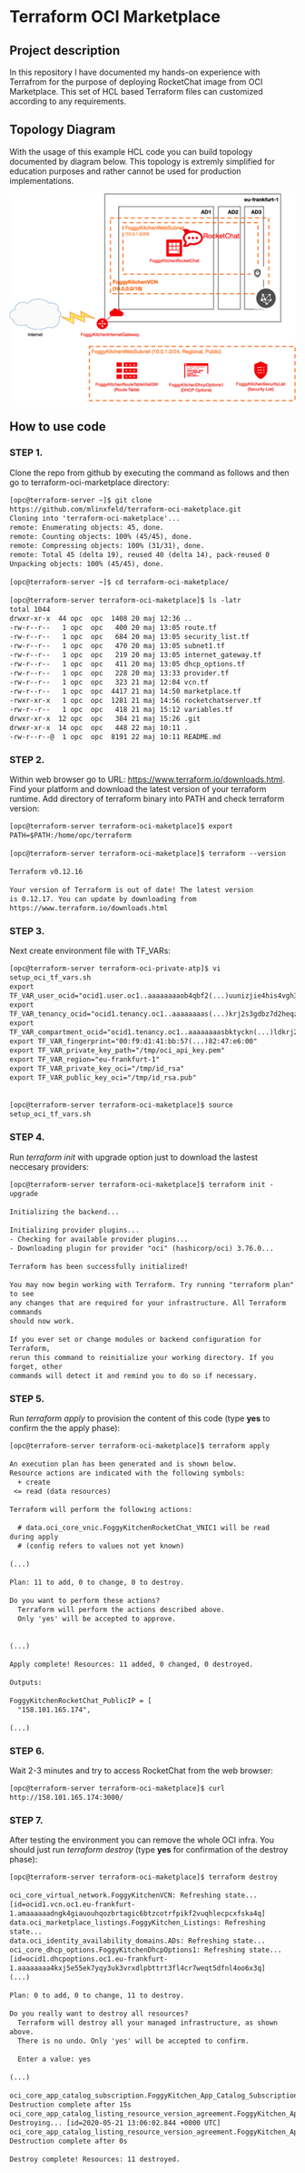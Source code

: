 # Terraform OCI Marketplace

## Project description

In this repository I have documented my hands-on experience with Terrafrom for the purpose of deploying RocketChat image from OCI Marketplace. This set of HCL based Terraform files can customized according to any requirements.  

## Topology Diagram 

With the usage of this example HCL code you can build topology documented by diagram below. This topology is extremly simplified for education purposes and rather cannot be used for production implementations. 

![](terraform-oci-maketplace.jpg)

## How to use code 

### STEP 1.

Clone the repo from github by executing the command as follows and then go to terraform-oci-marketplace directory:

```
[opc@terraform-server ~]$ git clone https://github.com/mlinxfeld/terraform-oci-maketplace.git
Cloning into 'terraform-oci-maketplace'...
remote: Enumerating objects: 45, done.
remote: Counting objects: 100% (45/45), done.
remote: Compressing objects: 100% (31/31), done.
remote: Total 45 (delta 19), reused 40 (delta 14), pack-reused 0
Unpacking objects: 100% (45/45), done.

[opc@terraform-server ~]$ cd terraform-oci-maketplace/

[opc@terraform-server terraform-oci-maketplace]$ ls -latr
total 1044
drwxr-xr-x  44 opc  opc  1408 20 maj 12:36 ..
-rw-r--r--   1 opc  opc   400 20 maj 13:05 route.tf
-rw-r--r--   1 opc  opc   684 20 maj 13:05 security_list.tf
-rw-r--r--   1 opc  opc   470 20 maj 13:05 subnet1.tf
-rw-r--r--   1 opc  opc   219 20 maj 13:05 internet_gateway.tf
-rw-r--r--   1 opc  opc   411 20 maj 13:05 dhcp_options.tf
-rw-r--r--   1 opc  opc   228 20 maj 13:33 provider.tf
-rw-r--r--   1 opc  opc   323 21 maj 12:04 vcn.tf
-rw-r--r--   1 opc  opc  4417 21 maj 14:50 marketplace.tf
-rwxr-xr-x   1 opc  opc  1281 21 maj 14:56 rocketchatserver.tf
-rw-r--r--   1 opc  opc   418 21 maj 15:12 variables.tf
drwxr-xr-x  12 opc  opc   384 21 maj 15:26 .git
drwxr-xr-x  14 opc  opc   448 22 maj 10:11 .
-rw-r--r--@  1 opc  opc  8191 22 maj 10:11 README.md

```

### STEP 2.

Within web browser go to URL: https://www.terraform.io/downloads.html. Find your platform and download the latest version of your terraform runtime. Add directory of terraform binary into PATH and check terraform version:

```
[opc@terraform-server terraform-oci-maketplace]$ export PATH=$PATH:/home/opc/terraform

[opc@terraform-server terraform-oci-maketplace]$ terraform --version

Terraform v0.12.16

Your version of Terraform is out of date! The latest version
is 0.12.17. You can update by downloading from https://www.terraform.io/downloads.html
```

### STEP 3. 
Next create environment file with TF_VARs:

```
[opc@terraform-server terraform-oci-private-atp]$ vi setup_oci_tf_vars.sh
export TF_VAR_user_ocid="ocid1.user.oc1..aaaaaaaaob4qbf2(...)uunizjie4his4vgh3jx5jxa"
export TF_VAR_tenancy_ocid="ocid1.tenancy.oc1..aaaaaaaas(...)krj2s3gdbz7d2heqzzxn7pe64ksbia"
export TF_VAR_compartment_ocid="ocid1.tenancy.oc1..aaaaaaaasbktyckn(...)ldkrj2s3gdbz7d2heqzzxn7pe64ksbia"
export TF_VAR_fingerprint="00:f9:d1:41:bb:57(...)82:47:e6:00"
export TF_VAR_private_key_path="/tmp/oci_api_key.pem"
export TF_VAR_region="eu-frankfurt-1"
export TF_VAR_private_key_oci="/tmp/id_rsa"
export TF_VAR_public_key_oci="/tmp/id_rsa.pub"


[opc@terraform-server terraform-oci-maketplace]$ source setup_oci_tf_vars.sh
```

### STEP 4.
Run *terraform init* with upgrade option just to download the lastest neccesary providers:

```
[opc@terraform-server terraform-oci-maketplace]$ terraform init -upgrade

Initializing the backend...

Initializing provider plugins...
- Checking for available provider plugins...
- Downloading plugin for provider "oci" (hashicorp/oci) 3.76.0...

Terraform has been successfully initialized!

You may now begin working with Terraform. Try running "terraform plan" to see
any changes that are required for your infrastructure. All Terraform commands
should now work.

If you ever set or change modules or backend configuration for Terraform,
rerun this command to reinitialize your working directory. If you forget, other
commands will detect it and remind you to do so if necessary.
```

### STEP 5.
Run *terraform apply* to provision the content of this code (type **yes** to confirm the the apply phase):

```
[opc@terraform-server terraform-oci-maketplace]$ terraform apply 

An execution plan has been generated and is shown below.
Resource actions are indicated with the following symbols:
  + create
 <= read (data resources)

Terraform will perform the following actions:

  # data.oci_core_vnic.FoggyKitchenRocketChat_VNIC1 will be read during apply
  # (config refers to values not yet known)

(...)

Plan: 11 to add, 0 to change, 0 to destroy.

Do you want to perform these actions?
  Terraform will perform the actions described above.
  Only 'yes' will be accepted to approve.


(...)

Apply complete! Resources: 11 added, 0 changed, 0 destroyed.

Outputs:

FoggyKitchenRocketChat_PublicIP = [
  "158.101.165.174",

(...)

```

### STEP 6.
Wait 2-3 minutes and try to access RocketChat from the web browser:

```
[opc@terraform-server terraform-oci-maketplace]$ curl http://158.101.165.174:3000/

```

### STEP 7.
After testing the environment you can remove the whole OCI infra. You should just run *terraform destroy* (type **yes** for confirmation of the destroy phase):

```
[opc@terraform-server terraform-oci-maketplace]$ terraform destroy

oci_core_virtual_network.FoggyKitchenVCN: Refreshing state... [id=ocid1.vcn.oc1.eu-frankfurt-1.amaaaaaadngk4giauouhqozbrtagic6btzcotrfpikf2vuqhlecpcxfska4q]
data.oci_marketplace_listings.FoggyKitchen_Listings: Refreshing state...
data.oci_identity_availability_domains.ADs: Refreshing state...
oci_core_dhcp_options.FoggyKitchenDhcpOptions1: Refreshing state... [id=ocid1.dhcpoptions.oc1.eu-frankfurt-1.aaaaaaaa4kxj5e55ek7yqy3uk3vrxdlpbttrt3fl4cr7weqt5dfnl4oo6x3q]
(...)

Plan: 0 to add, 0 to change, 11 to destroy.

Do you really want to destroy all resources?
  Terraform will destroy all your managed infrastructure, as shown above.
  There is no undo. Only 'yes' will be accepted to confirm.

  Enter a value: yes

(...)

oci_core_app_catalog_subscription.FoggyKitchen_App_Catalog_Subscription: Destruction complete after 15s
oci_core_app_catalog_listing_resource_version_agreement.FoggyKitchen_App_Catalog_Listing_Resource_Version_Agreement: Destroying... [id=2020-05-21 13:06:02.844 +0000 UTC]
oci_core_app_catalog_listing_resource_version_agreement.FoggyKitchen_App_Catalog_Listing_Resource_Version_Agreement: Destruction complete after 0s

Destroy complete! Resources: 11 destroyed.

```
